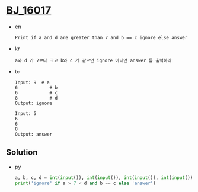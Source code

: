 # [BJ_16017](https://acmicpc.net/problem/16017)

* en

  ```en
  Print if a and d are greater than 7 and b == c ignore else answer
  ```

* kr

  ```kr
  a와 d 가 7보다 크고 b와 c 가 같으면 ignore 아니면 answer 를 출력하라
  ```

* tc

  ```tc
  Input: 9  # a
  6            # b
  6            # c
  8            # d
  Output: ignore

  Input: 5
  6
  6
  8
  Output: answer
  ```

## Solution

* py

  ```py
  a, b, c, d = int(input()), int(input()), int(input()), int(input())
  print('ignore' if a > 7 < d and b == c else 'answer')
  ```
